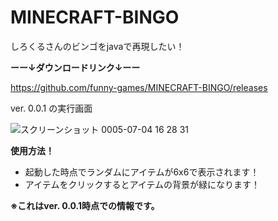 # MINECRAFT-BINGO
しろくるさんのビンゴをjavaで再現したい！

**ーー↓ダウンロードリンク↓ーー**

https://github.com/funny-games/MINECRAFT-BINGO/releases

ver. 0.0.1 の実行画面

![スクリーンショット 0005-07-04 16 28 31](https://github.com/funny-games/MINECRAFT-BINGO/assets/121299888/6d38afb3-14e5-4fa1-995d-49272f0660b4)

**使用方法！**

- 起動した時点でランダムにアイテムが6x6で表示されます！
- アイテムをクリックするとアイテムの背景が緑になります！

**※これはver. 0.0.1時点での情報です。**
